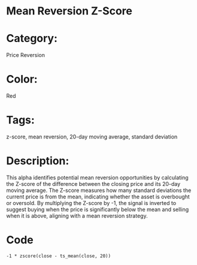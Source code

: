 # Mean Reversion Z-Score

# Category:
Price Reversion

# Color:
Red

# Tags:
z-score, mean reversion, 20-day moving average, standard deviation

# Description:
This alpha identifies potential mean reversion opportunities by calculating the
Z-score of the difference between the closing price and its 20-day moving average.
The Z-score measures how many standard deviations the current price is from the mean, 
indicating whether the asset is overbought or oversold. By multiplying the Z-score by 
-1, the signal is inverted to suggest buying when the price is significantly below the 
mean and selling when it is above, aligning with a mean reversion strategy.

# Code
```fex
-1 * zscore(close - ts_mean(close, 20))
```
